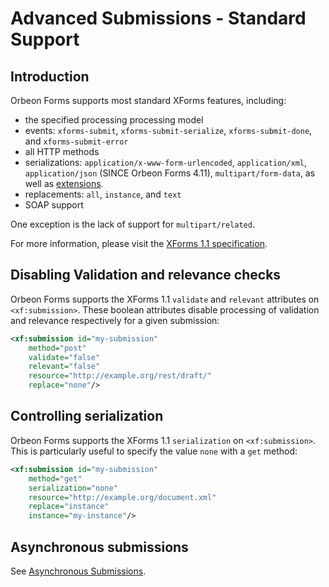 # Advanced Submissions - Standard Support

<!-- toc -->

## Introduction

Orbeon Forms supports most standard XForms features, including:

- the specified processing processing model
- events: `xforms-submit`, `xforms-submit-serialize`, `xforms-submit-done`, and `xforms-submit-error`
- all HTTP methods
- serializations: `application/x-www-form-urlencoded`, `application/xml`, `application/json` (SINCE Orbeon Forms 4.11), `multipart/form-data`, as well as [extensions](submission-extensions.md).
- replacements: `all`, `instance`, and `text`
- SOAP support

One exception is the lack of support for `multipart/related`. 

For more information, please visit the [XForms 1.1 specification][1].

## Disabling Validation and relevance checks

Orbeon Forms supports the XForms 1.1 `validate` and `relevant` attributes on `<xf:submission>`. These boolean attributes disable processing of validation and relevance respectively for a given submission:

```xml
<xf:submission id="my-submission"
    method="post"
    validate="false"
    relevant="false"
    resource="http://example.org/rest/draft/"
    replace="none"/>
```

## Controlling serialization

Orbeon Forms supports the XForms 1.1 `serialization` on `<xf:submission>`. This is particularly useful to specify the value `none` with a `get` method:

```xml
<xf:submission id="my-submission"
    method="get"
    serialization="none"
    resource="http://example.org/document.xml" 
    replace="instance"
    instance="my-instance"/>
```

## Asynchronous submissions

See [Asynchronous Submissions](submission-asynchronous.md).

[1]: http://www.w3.org/TR/xforms11/#submit-submission-element
